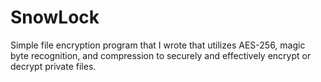 # SnowLock
Simple file encryption program that I wrote that utilizes AES-256, magic byte recognition, and compression to securely and effectively encrypt or decrypt private files.
